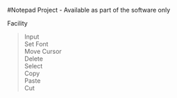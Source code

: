 #Notepad Project - Available as part of the software only  

Facility  
>Input  
>Set Font  
>Move Cursor  
>Delete  
>Select  
>Copy  
>Paste  
>Cut  
